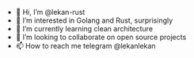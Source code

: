 - 👋 Hi, I’m @lekan-rust
- 👀 I’m interested in Golang and Rust, surprisingly
- 🌱 I’m currently learning clean architecture
- 💞️ I’m looking to collaborate on open source projects
- 📫 How to reach me telegram @lekanlekan

<!---
lekan-rust/lekan-rust is a ✨ special ✨ repository because its `README.md` (this file) appears on your GitHub profile.
You can click the Preview link to take a look at your changes.
--->
